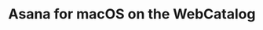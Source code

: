 ---
name: Asana
category: Productivity
title: Asana for macOS on the WebCatalog
key: asana
fullUrl: 'https://asana.com'
hostname: asana.com

---